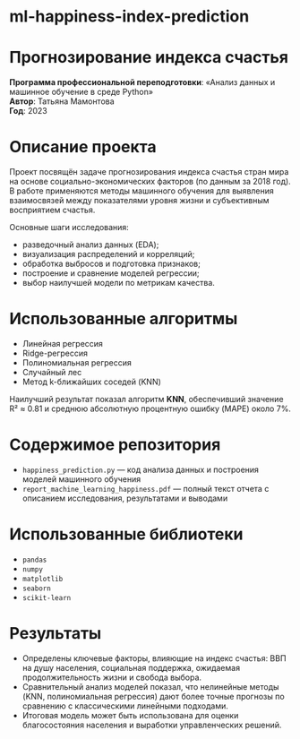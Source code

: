 # ml-happiness-index-prediction

# Прогнозирование индекса счастья

**Программа профессиональной переподготовки**: «Анализ данных и машинное обучение в среде Python»  
**Автор**: Татьяна Мамонтова  
**Год**: 2023  

# Описание проекта
Проект посвящён задаче прогнозирования индекса счастья стран мира на основе социально-экономических факторов (по данным за 2018 год).  
В работе применяются методы машинного обучения для выявления взаимосвязей между показателями уровня жизни и субъективным восприятием счастья.

Основные шаги исследования:
- разведочный анализ данных (EDA);
- визуализация распределений и корреляций;
- обработка выбросов и подготовка признаков;
- построение и сравнение моделей регрессии;
- выбор наилучшей модели по метрикам качества.

# Использованные алгоритмы
- Линейная регрессия  
- Ridge-регрессия  
- Полиномиальная регрессия  
- Случайный лес  
- Метод k-ближайших соседей (KNN)

Наилучший результат показал алгоритм **KNN**, обеспечивший значение R² ≈ 0.81 и среднюю абсолютную процентную ошибку (MAPE) около 7%.

# Содержимое репозитория
- `happiness_prediction.py` — код анализа данных и построения моделей машинного обучения  
- `report_machine_learning_happiness.pdf` — полный текст отчета с описанием исследования, результатами и выводами  

# Использованные библиотеки
- `pandas`  
- `numpy`  
- `matplotlib`  
- `seaborn`  
- `scikit-learn`

# Результаты
- Определены ключевые факторы, влияющие на индекс счастья: ВВП на душу населения, социальная поддержка, ожидаемая продолжительность жизни и свобода выбора.  
- Сравнительный анализ моделей показал, что нелинейные методы (KNN, полиномиальная регрессия) дают более точные прогнозы по сравнению с классическими линейными подходами.  
- Итоговая модель может быть использована для оценки благосостояния населения и выработки управленческих решений.
